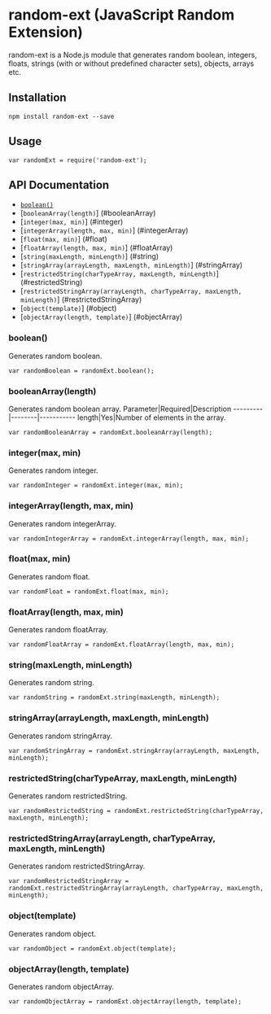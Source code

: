 # random-ext (JavaScript Random Extension)

random-ext is a Node.js module that generates random boolean, integers, floats, strings (with or without predefined character sets), objects, arrays etc.

## Installation

```
npm install random-ext --save
```

## Usage

```
var randomExt = require('random-ext');
```

## API Documentation

* [`boolean()`](#boolean)
* [`booleanArray(length)`] (#booleanArray)
* [`integer(max, min)`] (#integer)
* [`integerArray(length, max, min)`] (#integerArray)
* [`float(max, min)`] (#float)
* [`floatArray(length, max, min)`] (#floatArray)
* [`string(maxLength, minLength)`] (#string)
* [`stringArray(arrayLength, maxLength, minLength)`] (#stringArray)
* [`restrictedString(charTypeArray, maxLength, minLength)`] (#restrictedString)
* [`restrictedStringArray(arrayLength, charTypeArray, maxLength, minLength)`] (#restrictedStringArray)
* [`object(template)`] (#object)
* [`objectArray(length, template)`] (#objectArray)

### <a name="boolean"/> boolean()
Generates random boolean.
```
var randomBoolean = randomExt.boolean();
```
### <a name="booleanArray"/> booleanArray(length)

Generates random boolean array.
Parameter|Required|Description
---------|--------|-----------
length|Yes|Number of elements in the array.
```
var randomBooleanArray = randomExt.booleanArray(length);
```
### <a name="integer"/> integer(max, min)

Generates random integer.
```
var randomInteger = randomExt.integer(max, min);
```
### <a name="integerArray"/> integerArray(length, max, min)

Generates random integerArray.
```
var randomIntegerArray = randomExt.integerArray(length, max, min);
```
### <a name="float"/> float(max, min)

Generates random float.
```
var randomFloat = randomExt.float(max, min);
```
### <a name="floatArray"/> floatArray(length, max, min)

Generates random floatArray.
```
var randomFloatArray = randomExt.floatArray(length, max, min);
```
### <a name="string"/> string(maxLength, minLength)

Generates random string.
```
var randomString = randomExt.string(maxLength, minLength);
```
### <a name="stringArray"/> stringArray(arrayLength, maxLength, minLength)

Generates random stringArray.
```
var randomStringArray = randomExt.stringArray(arrayLength, maxLength, minLength);
```
### <a name="restrictedString"/> restrictedString(charTypeArray, maxLength, minLength)

Generates random restrictedString.
```
var randomRestrictedString = randomExt.restrictedString(charTypeArray, maxLength, minLength);
```
### <a name="restrictedStringArray"/> restrictedStringArray(arrayLength, charTypeArray, maxLength, minLength)

Generates random restrictedStringArray.
```
var randomRestrictedStringArray = randomExt.restrictedStringArray(arrayLength, charTypeArray, maxLength, minLength);
```
### <a name="object"/> object(template)

Generates random object.
```
var randomObject = randomExt.object(template);
```
### <a name="objectArray"/> objectArray(length, template)

Generates random objectArray.
```
var randomObjectArray = randomExt.objectArray(length, template);
```

